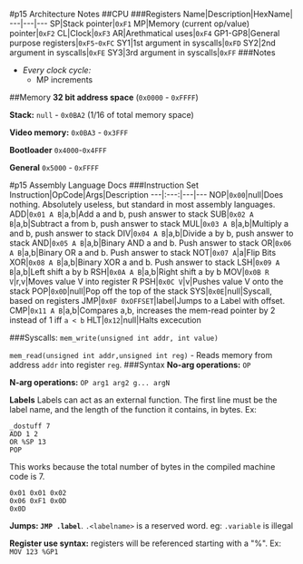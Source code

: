 
#p15 Architecture Notes
##CPU
###Registers
Name|Description|HexName|
---|---|---
SP|Stack pointer|`0xF1`
MP|Memory (current op/value) pointer|`0xF2`
CL|Clock|`0xF3`
AR|Arethmatical uses|`0xF4`
GP1-GP8|General purpose registers|`0xF5`-`0xFC`
SY1|1st argument in syscalls|`0xFD`
SY2|2nd argument in syscalls|`0xFE`
SY3|3rd argument in syscalls|`0xFF`
###Notes
- *Every clock cycle:*
    - MP increments

##Memory
**32 bit address space** (`0x0000` - `0xFFFF`)

**Stack:** `null` - `0x0BA2` (1/16 of total memory space)

**Video memory:** `0x0BA3` - `0x3FFF`

**Bootloader** `0x4000`-`0x4FFF`

**General** `0x5000` - `0xFFFF`

#p15 Assembly Language Docs
###Instruction Set
Instruction|OpCode|Args|Description
---|:---:|---|---
NOP|`0x00`|null|Does nothing. Absolutely useless, but standard in most assembly languages.
ADD|`0x01 A B`|a,b|Add a and b, push answer to stack
SUB|`0x02 A B`|a,b|Subtract a from b, push answer to stack
MUL|`0x03 A B`|a,b|Multiply a and b, push answer to stack
DIV|`0x04 A B`|a,b|Divide a by b, push answer to stack
AND|`0x05 A B`|a,b|Binary AND a and b. Push answer to stack
OR|`0x06 A B`|a,b|Binary OR a and b. Push answer to stack
NOT|`0x07 A`|a|Flip Bits
XOR|`0x08 A B`|a,b|Binary XOR a and b. Push answer to stack
LSH|`0x09 A B`|a,b|Left shift a by b
RSH|`0x0A A B`|a,b|Right shift a by b
MOV|`0x0B R V`|r,v|Moves value V into register R
PSH|`0x0C V`|v|Pushes value V onto the stack
POP|`0x0D`|null|Pop off the top of the stack
SYS|`0x0E`|null|Syscall, based on registers
JMP|`0x0F 0xOFFSET`|label|Jumps to a Label with offset.
CMP|`0x11 A B`|a,b|Compares a,b, increases the mem-read pointer by 2 instead of 1 iff `a < b`
HLT|`0x12`|null|Halts excecution

###Syscalls:
```mem_write(unsigned int addr, int value)```

```mem_read(unsigned int addr,unsigned int reg)``` - Reads memory from address `addr` into register `reg`.
###Syntax
**No-arg operations:** `OP`

**N-arg operations:** `OP arg1 arg2 g... argN`

**Labels** Labels can act as an external function. The first line must be the label name, and the length of the function it contains, in bytes. Ex:
```
_dostuff 7
ADD 1 2
OR %SP 13
POP
```

This works because the total number of bytes in the compiled machine code is 7.
```
0x01 0x01 0x02
0x06 0xF1 0x0D
0x0D
```

**Jumps: `JMP .label`**. `.<labelname>` is a reserved word. eg: `.variable` is illegal


**Register use syntax:** registers will be referenced starting with a "%". Ex: `MOV 123 %GP1`

